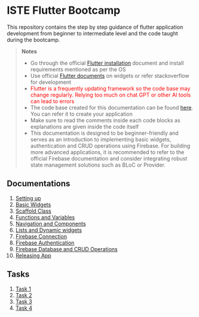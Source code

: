 # ISTE Flutter Bootcamp

This repository contains the step by step guidance of flutter application development from beginner to intermediate level and the code taught during the bootcamp.

> **Notes**
>
> - Go through the official [Flutter installation](https://docs.flutter.dev/get-started/install) document and install requirements mentioned as per the OS
> - Use official [Flutter documents](https://docs.flutter.dev/) on widgets or refer stackoverflow for development
> - <span style="color:red">Flutter is a frequently updating framework so the code base may change regularly. Relying too much on chat GPT or other AI tools can lead to errors</span>
> - The code base created for this documentation can be found [here](https://github.com/aswin-asokan/iste_bootcamp/tree/main/todo_app). You can refer it to create your application
> - Make sure to read the comments inside each code blocks as explanations are given inside the code itself
> - This documentation is designed to be beginner-friendly and serves as an introduction to implementing basic widgets, authentication and CRUD operations using Firebase. For building more advanced applications, it is recommended to refer to the official Firebase documentation and consider integrating robust state management solutions such as BLoC or Provider.

## Documentations

1. [Setting up](pages/setting_up.md)
2. [Basic Widgets](pages/basic_widgets.md)
3. [Scaffold Class](pages/scaffold_class.md)
4. [Functions and Variables](pages/fn_var.md)
5. [Navigation and Components](pages/multi_page.md)
6. [Lists and Dynamic widgets](pages/dynamic_widget.md)
7. [Firebase Connection](pages/firebase_initialization.md)
8. [Firebase Authentication](pages/firebase_authentication.md)
9. [Firebase Database and CRUD Operations](pages/firebase_database.md)
10. [Releasing App](pages/app_release.md)

## Tasks

1. [Task 1](pages/task_1.md)
2. [Task 2](pages/task_2.md)
3. [Task 3](pages/task_3.md)
4. [Task 4](pages/task_4.md)
